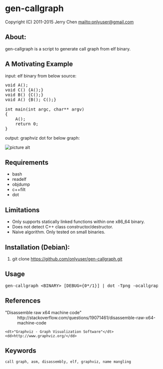 gen-callgraph
=============

Copyright (C) 2011-2015 Jerry Chen <mailto:onlyuser@gmail.com>

About:
------

gen-callgraph is a script to generate call graph from elf binary.

A Motivating Example
--------------------

input: elf binary from below source:
<pre>
void A();
void C() {A();}
void B() {C();}
void A() {B(); C();}

int main(int argc, char** argv)
{
    A();
    return 0;
}
</pre>

output: graphviz dot for below graph:

![picture alt](https://sites.google.com/site/onlyuser/files/gen-callgraph.png "gen-callgraph")

Requirements
------------

* bash
* readelf
* objdump
* c++filt
* dot

Limitations
-----------

<ul>
    <li>Only supports statically linked functions within one x86_64 binary.</li>
    <li>Does not detect C++ class constructor/destructor.</li>
    <li>Naive algorithm. Only tested on small binaries.</li>
</ul>

Installation (Debian):
----------------------

1. git clone https://github.com/onlyuser/gen-callgraph.git

Usage
-----

<pre>
gen-callgraph &lt;BINARY&gt; [DEBUG={0*/1}] | dot -Tpng -ocallgraph.png
</pre>

References
----------

<dl>
    <dt>"Disassemble raw x64 machine code"</dt>
    <dd>http://stackoverflow.com/questions/19071461/disassemble-raw-x64-machine-code</dd>

    <dt>"Graphviz - Graph Visualization Software"</dt>
    <dd>http://www.graphviz.org/</dd>
</dl>

Keywords
--------

    call graph, asm, disassembly, elf, graphviz, name mangling

